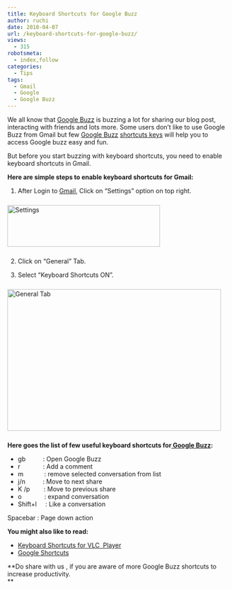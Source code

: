 ```yaml
---
title: Keyboard Shortcuts for Google Buzz
author: ruchi
date: 2010-04-07
url: /keyboard-shortcuts-for-google-buzz/
views:
  - 315
robotsmeta:
  - index,follow
categories:
  - Tips
tags:
  - Gmail
  - Google
  - Google Buzz
---
```

We all know that [Google Buzz][1] is buzzing a lot for sharing our blog post, interacting with friends and lots more. Some users don’t like to use Google Buzz from Gmail but few [Google Buzz][2] [shortcuts keys][3] will help you to access Google buzz easy and fun.

But before you start buzzing with keyboard shortcuts, you need to enable keyboard shortcuts in Gmail.

**Here are simple steps to enable keyboard shortcuts for Gmail:**

1. After Login to [Gmail][4], Click on “Settings” option on top right.

<img class="wp-image-53787" style="float: none;margin: 10px auto;border: 0px" src="http://cdn.devilsworkshop.org/files/2010/04/Settings.png" border="0" alt="Settings" width="345" height="94" />

2. Click on “General” Tab.

3. Select “Keyboard Shortcuts ON”.

<img style="float: none;margin: 10px auto;border: 0px" src="http://cdn.devilsworkshop.org/files/2010/04/GeneralTab.png" border="0" alt="General Tab" width="483" height="320" />

**Here goes the list of few useful keyboard shortcuts for[ Google Buzz][5]:**

  * gb          : Open Google Buzz
  * r             : Add a comment
  * m            : remove selected conversation from list
  * j/n          : Move to next share
  * K /p        : Move to previous share
  * o             : expand conversation
  * Shift+l     : Like a conversation

Spacebar : Page down action

**You might also like to read:**

  * [Keyboard Shortcuts for VLC  Player][6]
  * [Google Shortcuts][7]

**<span style="font-weight: normal">Do share with us , if you are aware of more Google Buzz shortcuts to increase productivity.</span>  
**

 [1]: http://devilsworkshop.org/check-buzz-updates-with-desktop-application/ "Google Buzz"
 [2]: http://devilsworkshop.org/disable-google-buzz-updates-from-reaching-your-inbox/ "Google Buzz"
 [3]: http://devilsworkshop.org/10-best-firefox-shortcuts-you-must-know/ "shortcuts keys"
 [4]: http://devilsworkshop.org/customize-your-gmail-layout/ "Gmail"
 [5]: http://devilsworkshop.org/dont-like-google-buzz-remove-it/ " Google Buzz"
 [6]: http://devilsworkshop.org/vlc-player-shortcuts-and-how-to-change-them/ "Keyboard Shortcuts for VLC Media Player"
 [7]: http://devilsworkshop.org/google-shortcuts-get-all-google-service-in-one-place/ "Google Shortcuts"
